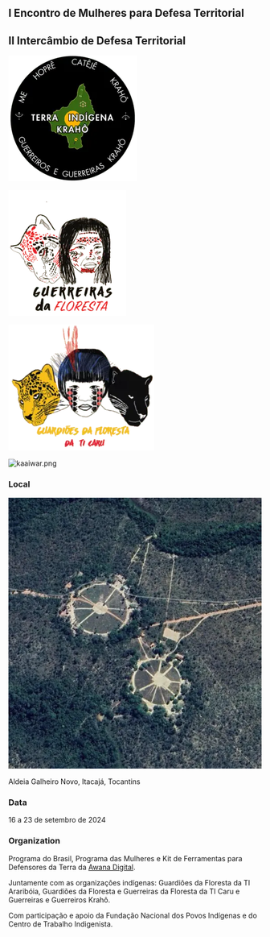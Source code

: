 
## I Encontro de Mulheres para Defesa Territorial


## II Intercâmbio de Defesa Territorial


![logo_kraho.png](content/images/eventinformation_0.png)


![logo_guerreiras.png](content/images/eventinformation_1.png)


![logo_guardioes_caru.png](content/images/eventinformation_2.png)


![kaaiwar.png](https://prod-files-secure.s3.us-west-2.amazonaws.com/e294c517-062c-4d9d-9b6a-e105c195d06a/218a2755-4853-42aa-a184-cf21c1123788/kaaiwar.png?X-Amz-Algorithm=AWS4-HMAC-SHA256&X-Amz-Content-Sha256=UNSIGNED-PAYLOAD&X-Amz-Credential=AKIAT73L2G45HZZMZUHI%2F20241017%2Fus-west-2%2Fs3%2Faws4_request&X-Amz-Date=20241017T035331Z&X-Amz-Expires=3600&X-Amz-Signature=c4a8bec5f39b265fbc1bb3ead5f930911790132d788872ceae2c6273eebcd5ee&X-Amz-SignedHeaders=host&x-id=GetObject)


### Local


![aldeia_kraho.jpg](content/images/eventinformation_4.jpg)


Aldeia Galheiro Novo, Itacajá, Tocantins


### Data


16 a 23 de setembro de 2024


### Organization


Programa do Brasil, Programa das Mulheres e Kit de Ferramentas para Defensores da Terra da [Awana Digital](https://awana.digital/).


Juntamente com as organizações indígenas: Guardiões da Floresta da TI Araribóia, Guardiões da Floresta e Guerreiras da Floresta da TI Caru e Guerreiras e Guerreiros Krahô.


Com participação e apoio da Fundação Nacional dos Povos Indígenas e do Centro de Trabalho Indigenista.

